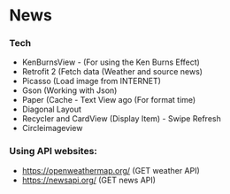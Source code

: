 # News
### Tech
* KenBurnsView - (For using the Ken Burns Effect)
* Retrofit 2 (Fetch data (Weather and source news)
* Picasso (Load image from INTERNET)
* Gson (Working with Json)
* Paper (Cache - Text View ago (For format time)
* Diagonal Layout 
* Recycler and CardView (Display Item) - Swipe Refresh
* Circleimageview

### Using API websites:
* https://openweathermap.org/ (GET weather API)
* https://newsapi.org/ (GET news API)

